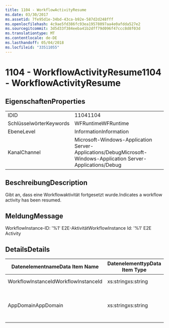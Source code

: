 ```yaml
---
title: 1104 - WorkflowActivityResume
ms.date: 03/30/2017
ms.assetid: 7fe95d1e-34bd-43ca-b92e-587d2d248fff
ms.openlocfilehash: 4c9ae5fd386fc93ea19578097aa4e0afdda527e2
ms.sourcegitcommit: 3d5d33f384eeba41b2dff79d096f47ccc8d8f03d
ms.translationtype: MT
ms.contentlocale: de-DE
ms.lasthandoff: 05/04/2018
ms.locfileid: "33511055"
---
```

# <a name="1104---workflowactivityresume"></a><span data-ttu-id="ced04-102">1104 - WorkflowActivityResume</span><span class="sxs-lookup"><span data-stu-id="ced04-102">1104 - WorkflowActivityResume</span></span>
## <a name="properties"></a><span data-ttu-id="ced04-103">Eigenschaften</span><span class="sxs-lookup"><span data-stu-id="ced04-103">Properties</span></span>  
  
|||  
|-|-|  
|<span data-ttu-id="ced04-104">ID</span><span class="sxs-lookup"><span data-stu-id="ced04-104">ID</span></span>|<span data-ttu-id="ced04-105">1104</span><span class="sxs-lookup"><span data-stu-id="ced04-105">1104</span></span>|  
|<span data-ttu-id="ced04-106">Schlüsselwörter</span><span class="sxs-lookup"><span data-stu-id="ced04-106">Keywords</span></span>|<span data-ttu-id="ced04-107">WFRuntime</span><span class="sxs-lookup"><span data-stu-id="ced04-107">WFRuntime</span></span>|  
|<span data-ttu-id="ced04-108">Ebene</span><span class="sxs-lookup"><span data-stu-id="ced04-108">Level</span></span>|<span data-ttu-id="ced04-109">Information</span><span class="sxs-lookup"><span data-stu-id="ced04-109">Information</span></span>|  
|<span data-ttu-id="ced04-110">Kanal</span><span class="sxs-lookup"><span data-stu-id="ced04-110">Channel</span></span>|<span data-ttu-id="ced04-111">Microsoft-Windows-Application Server-Applications/Debug</span><span class="sxs-lookup"><span data-stu-id="ced04-111">Microsoft-Windows-Application Server-Applications/Debug</span></span>|  
  
## <a name="description"></a><span data-ttu-id="ced04-112">Beschreibung</span><span class="sxs-lookup"><span data-stu-id="ced04-112">Description</span></span>  
 <span data-ttu-id="ced04-113">Gibt an, dass eine Workflowaktivität fortgesetzt wurde.</span><span class="sxs-lookup"><span data-stu-id="ced04-113">Indicates a workflow activity has been resumed.</span></span>  
  
## <a name="message"></a><span data-ttu-id="ced04-114">Meldung</span><span class="sxs-lookup"><span data-stu-id="ced04-114">Message</span></span>  
 <span data-ttu-id="ced04-115">WorkflowInstance-ID: '%1' E2E-Aktivität</span><span class="sxs-lookup"><span data-stu-id="ced04-115">WorkflowInstance Id: '%1' E2E Activity</span></span>  
  
## <a name="details"></a><span data-ttu-id="ced04-116">Details</span><span class="sxs-lookup"><span data-stu-id="ced04-116">Details</span></span>  
  
|<span data-ttu-id="ced04-117">Datenelementname</span><span class="sxs-lookup"><span data-stu-id="ced04-117">Data Item Name</span></span>|<span data-ttu-id="ced04-118">Datenelementtyp</span><span class="sxs-lookup"><span data-stu-id="ced04-118">Data Item Type</span></span>|<span data-ttu-id="ced04-119">Beschreibung</span><span class="sxs-lookup"><span data-stu-id="ced04-119">Description</span></span>|  
|--------------------|--------------------|-----------------|  
|<span data-ttu-id="ced04-120">WorkflowInstanceId</span><span class="sxs-lookup"><span data-stu-id="ced04-120">WorkflowInstanceId</span></span>|<span data-ttu-id="ced04-121">xs:string</span><span class="sxs-lookup"><span data-stu-id="ced04-121">xs:string</span></span>|<span data-ttu-id="ced04-122">Die Instanz-ID für den Workflow.</span><span class="sxs-lookup"><span data-stu-id="ced04-122">The workflow instance id.</span></span>|  
|<span data-ttu-id="ced04-123">AppDomain</span><span class="sxs-lookup"><span data-stu-id="ced04-123">AppDomain</span></span>|<span data-ttu-id="ced04-124">xs:string</span><span class="sxs-lookup"><span data-stu-id="ced04-124">xs:string</span></span>|<span data-ttu-id="ced04-125">Die von AppDomain.CurrentDomain.FriendlyName zurückgegebene Zeichenfolge.</span><span class="sxs-lookup"><span data-stu-id="ced04-125">The string returned by AppDomain.CurrentDomain.FriendlyName.</span></span>|
